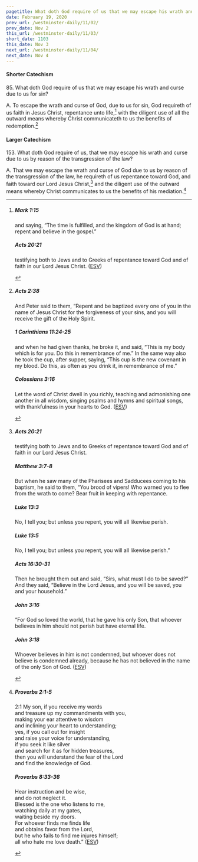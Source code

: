 ```yaml
---
pagetitle: What doth God require of us that we may escape his wrath and curse due to us for sin?
date: February 19, 2020
prev_url: /westminster-daily/11/02/
prev_date: Nov 2
this_url: /westminster-daily/11/03/
short_date: 1103
this_date: Nov 3
next_url: /westminster-daily/11/04/
next_date: Nov 4
---
```


#### Shorter Catechism

85\. What doth God require of us that we may escape his wrath and curse due to us for sin?

A. To escape the wrath and curse of God, due to us for sin, God requireth of us faith in Jesus Christ, repentance unto life,[^fnref:wsc1] with the diligent use of all the outward means whereby Christ communicateth to us the benefits of redemption.[^fnref:wsc2]


[^fnref:wsc1]: <div class="esv"><h5>Mark 1:15</h5> <div class="esv-text"><p id="p41001015.01-1">and saying, <span class="woc">&#8220;The time is fulfilled, and the kingdom of God is at hand; repent and believe in the gospel.&#8221;</span></p> </div><h5>Acts 20:21</h5> <div class="esv-text"><p id="p44020021.01-2">testifying both to Jews and to Greeks of repentance toward God and of faith in our Lord Jesus Christ.  (<a href="http://www.esv.org" class="copyright">ESV</a>)</p> </div> </div>

[^fnref:wsc2]: <div class="esv"><h5>Acts 2:38</h5> <div class="esv-text"><p id="p44002038.01-1">And Peter said to them, &#8220;Repent and be baptized every one of you in the name of Jesus Christ for the forgiveness of your sins, and you will receive the gift of the Holy Spirit.</p> </div><h5>1 Corinthians 11:24-25</h5> <div class="esv-text"><p id="p46011024.01-2">and when he had given thanks, he broke it, and said, <span class="woc">&#8220;This is my body which is for you. Do this in remembrance of me.&#8221;</span> In the same way also he took the cup, after supper, saying, <span class="woc">&#8220;This cup is the new covenant in my blood. Do this, as often as you drink it, in remembrance of me.&#8221;</span></p> </div><h5>Colossians 3:16</h5> <div class="esv-text"><p id="p51003016.01-3">Let the word of Christ dwell in you richly, teaching and admonishing one another in all wisdom, singing psalms and hymns and spiritual songs, with thankfulness in your hearts to God.  (<a href="http://www.esv.org" class="copyright">ESV</a>)</p> </div> </div>


#### Larger Catechism

153\. What doth God require of us, that we may escape his wrath and curse due to us by reason of the transgression of the law?

A. That we may escape the wrath and curse of God due to us by reason of the transgression of the law, he requireth of us repentance toward God, and faith toward our Lord Jesus Christ,[^fnref:wlc1] and the diligent use of the outward means whereby Christ communicates to us the benefits of his mediation.[^fnref:wlc2]


[^fnref:wlc1]: <div class="esv"><h5>Acts 20:21</h5> <div class="esv-text"><p id="p44020021.01-1">testifying both to Jews and to Greeks of repentance toward God and of faith in our Lord Jesus Christ.</p> </div><h5>Matthew 3:7-8</h5> <div class="esv-text"><p id="p40003007.01-2">But when he saw many of the Pharisees and Sadducees coming to his baptism, he said to them, &#8220;You brood of vipers! Who warned you to flee from the wrath to come? Bear fruit in keeping with repentance.</p> </div><h5>Luke 13:3</h5> <div class="esv-text"><p id="p42013003.01-3"><span class="woc">No, I tell you; but unless you repent, you will all likewise perish.</span></p> </div><h5>Luke 13:5</h5> <div class="esv-text"><p id="p42013005.01-4"><span class="woc">No, I tell you; but unless you repent, you will all likewise perish.&#8221;</span></p> </div><h5>Acts 16:30-31</h5> <div class="esv-text"><p id="p44016030.01-5">Then he brought them out and said, &#8220;Sirs, what must I do to be saved?&#8221; And they said, &#8220;Believe in the Lord Jesus, and you will be saved, you and your household.&#8221;</p> </div><h5>John 3:16</h5> <div class="esv-text"> <p id="p43003016.07-6"><span class="woc">&#8220;For God so loved the world, that he gave his only Son, that whoever believes in him should not perish but have eternal life.</span></p> </div><h5>John 3:18</h5> <div class="esv-text"><p id="p43003018.01-7"><span class="woc">Whoever believes in him is not condemned, but whoever does not believe is condemned already, because he has not believed in the name of the only Son of God.</span>  (<a href="http://www.esv.org" class="copyright">ESV</a>)</p> </div> </div>

[^fnref:wlc2]: <div class="esv"><h5>Proverbs 2:1-5</h5> <div class="esv-text"> <div class="block-indent"> <p class="line-group" id="p20002001.05-1"><span class="chapter-num" id="v20002001-1">2:1&nbsp;</span>My son, if you receive my words<br /> <span class="indent"></span>and treasure up my commandments with you,<br />  making your ear attentive to wisdom<br /> <span class="indent"></span>and inclining your heart to understanding;<br />  yes, if you call out for insight<br /> <span class="indent"></span>and raise your voice for understanding,<br />  if you seek it like silver<br /> <span class="indent"></span>and search for it as for hidden treasures,<br />  then you will understand the fear of the <span class="small-caps">Lord</span><br /> <span class="indent"></span>and find the knowledge of God.</p> </div> </div><h5>Proverbs 8:33-36</h5> <div class="esv-text"><div class="block-indent"> <p class="line-group" id="p20008033.01-2">Hear instruction and be wise,<br /> <span class="indent"></span>and do not neglect it.<br />  Blessed is the one who listens to me,<br /> <span class="indent"></span>watching daily at my gates,<br /> <span class="indent"></span>waiting beside my doors.<br />  For whoever finds me finds life<br /> <span class="indent"></span>and obtains favor from the <span class="small-caps">Lord</span>,<br />  but he who fails to find me injures himself;<br /> <span class="indent"></span>all who hate me love death.&#8221;  (<a href="http://www.esv.org" class="copyright">ESV</a>)</p> </div> </div> </div>

